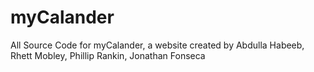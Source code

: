 # myCalander
All Source Code for myCalander, a website created by Abdulla Habeeb, Rhett Mobley, Phillip Rankin, Jonathan Fonseca
